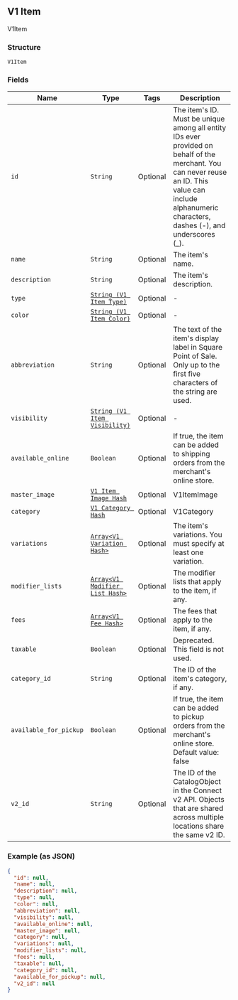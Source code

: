 ## V1 Item

V1Item

### Structure

`V1Item`

### Fields

| Name | Type | Tags | Description |
|  --- | --- | --- | --- |
| `id` | `String` | Optional | The item's ID. Must be unique among all entity IDs ever provided on behalf of the merchant. You can never reuse an ID. This value can include alphanumeric characters, dashes (-), and underscores (_). |
| `name` | `String` | Optional | The item's name. |
| `description` | `String` | Optional | The item's description. |
| `type` | [`String (V1 Item Type)`]($m/V1ItemType) | Optional | - |
| `color` | [`String (V1 Item Color)`]($m/V1ItemColor) | Optional | - |
| `abbreviation` | `String` | Optional | The text of the item's display label in Square Point of Sale. Only up to the first five characters of the string are used. |
| `visibility` | [`String (V1 Item Visibility)`]($m/V1ItemVisibility) | Optional | - |
| `available_online` | `Boolean` | Optional | If true, the item can be added to shipping orders from the merchant's online store. |
| `master_image` | [`V1 Item Image Hash`]($m/V1ItemImage) | Optional | V1ItemImage |
| `category` | [`V1 Category Hash`]($m/V1Category) | Optional | V1Category |
| `variations` | [`Array<V1 Variation Hash>`]($m/V1Variation) | Optional | The item's variations. You must specify at least one variation. |
| `modifier_lists` | [`Array<V1 Modifier List Hash>`]($m/V1ModifierList) | Optional | The modifier lists that apply to the item, if any. |
| `fees` | [`Array<V1 Fee Hash>`]($m/V1Fee) | Optional | The fees that apply to the item, if any. |
| `taxable` | `Boolean` | Optional | Deprecated. This field is not used. |
| `category_id` | `String` | Optional | The ID of the item's category, if any. |
| `available_for_pickup` | `Boolean` | Optional | If true, the item can be added to pickup orders from the merchant's online store. Default value: false |
| `v2_id` | `String` | Optional | The ID of the CatalogObject in the Connect v2 API. Objects that are shared across multiple locations share the same v2 ID. |

### Example (as JSON)

```json
{
  "id": null,
  "name": null,
  "description": null,
  "type": null,
  "color": null,
  "abbreviation": null,
  "visibility": null,
  "available_online": null,
  "master_image": null,
  "category": null,
  "variations": null,
  "modifier_lists": null,
  "fees": null,
  "taxable": null,
  "category_id": null,
  "available_for_pickup": null,
  "v2_id": null
}
```

